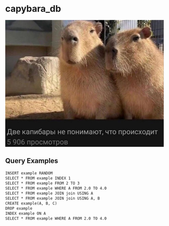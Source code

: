 # capybara_db
![logo](./.github/logo.jpg)
## Query Examples
```text
INSERT example RANDOM
SELECT * FROM example INDEX 1
SELECT * FROM example FROM 2 TO 3
SELECT * FROM example WHERE A FROM 2.0 TO 4.0
SELECT * FROM example JOIN join USING A
SELECT * FROM example JOIN join USING A, B
CREATE example(A, B, C)
DROP example
INDEX example ON A
SELECT * FROM example WHERE A FROM 2.0 TO 4.0
```
